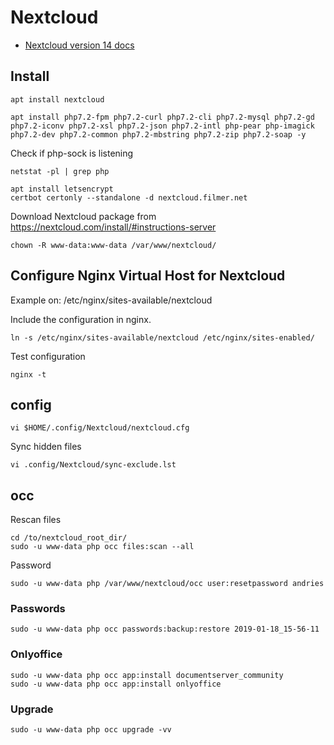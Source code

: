# Nextcloud

* [Nextcloud version 14 docs](https://docs.nextcloud.com/server/14/admin_manual/contents.html)

## Install

    apt install nextcloud

    apt install php7.2-fpm php7.2-curl php7.2-cli php7.2-mysql php7.2-gd php7.2-iconv php7.2-xsl php7.2-json php7.2-intl php-pear php-imagick php7.2-dev php7.2-common php7.2-mbstring php7.2-zip php7.2-soap -y

Check if php-sock is listening

    netstat -pl | grep php

    apt install letsencrypt
    certbot certonly --standalone -d nextcloud.filmer.net

Download Nextcloud package from https://nextcloud.com/install/#instructions-server

    chown -R www-data:www-data /var/www/nextcloud/


## Configure Nginx Virtual Host for Nextcloud

Example on: /etc/nginx/sites-available/nextcloud

Include the configuration in nginx.

    ln -s /etc/nginx/sites-available/nextcloud /etc/nginx/sites-enabled/

Test configuration

    nginx -t

## config

    vi $HOME/.config/Nextcloud/nextcloud.cfg

Sync hidden files

    vi .config/Nextcloud/sync-exclude.lst

## occ

Rescan files

    cd /to/nextcloud_root_dir/
    sudo -u www-data php occ files:scan --all

Password

    sudo -u www-data php /var/www/nextcloud/occ user:resetpassword andries

### Passwords

    sudo -u www-data php occ passwords:backup:restore 2019-01-18_15-56-11


### Onlyoffice

    sudo -u www-data php occ app:install documentserver_community
    sudo -u www-data php occ app:install onlyoffice

### Upgrade

    sudo -u www-data php occ upgrade -vv
